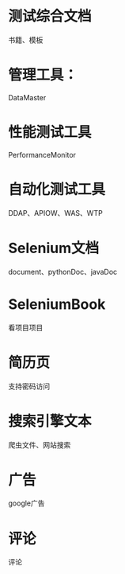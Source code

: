 测试综合文档
===
书籍、模板

管理工具：
===
DataMaster

性能测试工具
===
PerformanceMonitor

自动化测试工具
===
DDAP、APIOW、WAS、WTP

Selenium文档
===
document、pythonDoc、javaDoc

SeleniumBook
===
看项目项目

简历页
===
支持密码访问


搜索引擎文本
===
爬虫文件、网站搜索


广告
===
google广告


评论
===
评论

